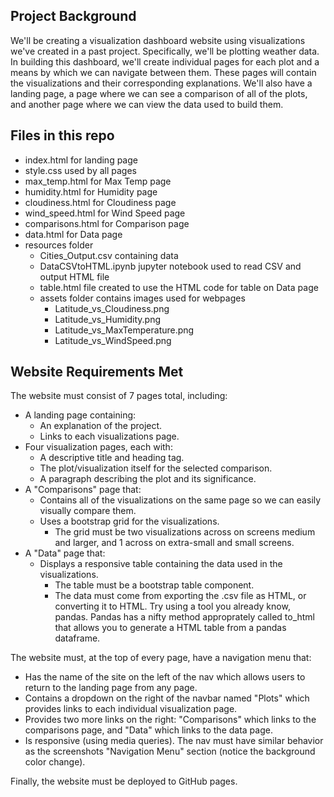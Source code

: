 ## Project Background

We'll be creating a visualization dashboard website using visualizations we've created in a past project. Specifically, we'll be plotting weather data. In building this dashboard, we'll create individual pages for each plot and a means by which we can navigate between them. These pages will contain the visualizations and their corresponding explanations. We'll also have a landing page, a page where we can see a comparison of all of the plots, and another page where we can view the data used to build them.

## Files in this repo

* index.html for landing page
* style.css used by all pages
* max_temp.html for Max Temp page
* humidity.html for Humidity page
* cloudiness.html for Cloudiness page
* wind_speed.html for Wind Speed page
* comparisons.html for Comparison page
* data.html for Data page
* resources folder
  * Cities_Output.csv containing data
  * DataCSVtoHTML.ipynb jupyter notebook used to read CSV and output HTML file
  * table.html file created to use the HTML code for table on Data page
  * assets folder contains images used for webpages
    * Latitude_vs_Cloudiness.png
    * Latitude_vs_Humidity.png
    * Latitude_vs_MaxTemperature.png
    * Latitude_vs_WindSpeed.png

## Website Requirements Met

The website must consist of 7 pages total, including:
* A landing page containing:
  * An explanation of the project.
  * Links to each visualizations page.
* Four visualization pages, each with:
  * A descriptive title and heading tag.
  * The plot/visualization itself for the selected comparison.
  * A paragraph describing the plot and its significance.
* A "Comparisons" page that:
  * Contains all of the visualizations on the same page so we can easily visually compare them.
  * Uses a bootstrap grid for the visualizations.
     * The grid must be two visualizations across on screens medium and larger, and 1 across on extra-small and small screens.
* A "Data" page that:
  * Displays a responsive table containing the data used in the visualizations.
    * The table must be a bootstrap table component.
    * The data must come from exporting the .csv file as HTML, or converting it to HTML. Try using a tool you already know, pandas. Pandas has a nifty method approprately called to_html that allows you to generate a HTML table from a pandas dataframe.

The website must, at the top of every page, have a navigation menu that:
* Has the name of the site on the left of the nav which allows users to return to the landing page from any page.
* Contains a dropdown on the right of the navbar named "Plots" which provides links to each individual visualization page.
* Provides two more links on the right: "Comparisons" which links to the comparisons page, and "Data" which links to the data page.
* Is responsive (using media queries). The nav must have similar behavior as the screenshots "Navigation Menu" section (notice the background color change).

Finally, the website must be deployed to GitHub pages.
